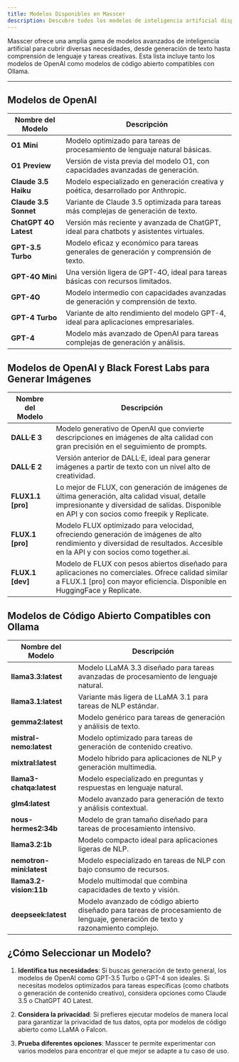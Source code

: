 ```yaml
---
title: Modelos Disponibles en Masscer
description: Descubre todos los modelos de inteligencia artificial disponibles en Masscer, incluyendo modelos de OpenAI y opciones de código abierto compatibles con Ollama.
---
```


Masscer ofrece una amplia gama de modelos avanzados de inteligencia artificial para cubrir diversas necesidades, desde generación de texto hasta comprensión de lenguaje y tareas creativas. Esta lista incluye tanto los modelos de OpenAI como modelos de código abierto compatibles con Ollama.

---

## Modelos de OpenAI

| **Nombre del Modelo**        | **Descripción**                                                                 |
|------------------------------|---------------------------------------------------------------------------------|
| **O1 Mini**                  | Modelo optimizado para tareas de procesamiento de lenguaje natural básicas.     |
| **O1 Preview**               | Versión de vista previa del modelo O1, con capacidades avanzadas de generación. |
| **Claude 3.5 Haiku**         | Modelo especializado en generación creativa y poética, desarrollado por Anthropic. |
| **Claude 3.5 Sonnet**        | Variante de Claude 3.5 optimizada para tareas más complejas de generación de texto. |
| **ChatGPT 4O Latest**        | Versión más reciente y avanzada de ChatGPT, ideal para chatbots y asistentes virtuales. |
| **GPT-3.5 Turbo**            | Modelo eficaz y económico para tareas generales de generación y comprensión de texto. |
| **GPT-4O Mini**              | Una versión ligera de GPT-4O, ideal para tareas básicas con recursos limitados. |
| **GPT-4O**                   | Modelo intermedio con capacidades avanzadas de generación y comprensión de texto. |
| **GPT-4 Turbo**              | Variante de alto rendimiento del modelo GPT-4, ideal para aplicaciones empresariales. |
| **GPT-4**                    | Modelo más avanzado de OpenAI para tareas complejas de generación y análisis.   |

## Modelos de OpenAI y Black Forest Labs para Generar Imágenes

| **Nombre del Modelo**        | **Descripción**                                                                 |
|------------------------------|---------------------------------------------------------------------------------|
| **DALL·E 3**                 | Modelo generativo de OpenAI que convierte descripciones en imágenes de alta calidad con gran precisión en el seguimiento de prompts. |
| **DALL·E 2**                 | Versión anterior de DALL·E, ideal para generar imágenes a partir de texto con un nivel alto de creatividad. |
| **FLUX1.1 [pro]**            | Lo mejor de FLUX, con generación de imágenes de última generación, alta calidad visual, detalle impresionante y diversidad de salidas. Disponible en API y con socios como freepik y Replicate. |
| **FLUX.1 [pro]**             | Modelo FLUX optimizado para velocidad, ofreciendo generación de imágenes de alto rendimiento y diversidad de resultados. Accesible en la API y con socios como together.ai. |
| **FLUX.1 [dev]**             | Modelo de FLUX con pesos abiertos diseñado para aplicaciones no comerciales. Ofrece calidad similar a FLUX.1 [pro] con mayor eficiencia. Disponible en HuggingFace y Replicate. |

## Modelos de Código Abierto Compatibles con Ollama

| **Nombre del Modelo**        | **Descripción**                                                                 |
|------------------------------|---------------------------------------------------------------------------------|
| **llama3.3:latest**          | Modelo LLaMA 3.3 diseñado para tareas avanzadas de procesamiento de lenguaje natural. |
| **llama3.1:latest**          | Variante más ligera de LLaMA 3.1 para tareas de NLP estándar.                   |
| **gemma2:latest**            | Modelo genérico para tareas de generación y análisis de texto.                  |
| **mistral-nemo:latest**      | Modelo optimizado para tareas de generación de contenido creativo.              |
| **mixtral:latest**           | Modelo híbrido para aplicaciones de NLP y generación multimedia.                |
| **llama3-chatqa:latest**     | Modelo especializado en preguntas y respuestas en lenguaje natural.             |
| **glm4:latest**              | Modelo avanzado para generación de texto y análisis contextual.                 |
| **nous-hermes2:34b**         | Modelo de gran tamaño diseñado para tareas de procesamiento intensivo.          |
| **llama3.2:1b**              | Modelo compacto ideal para aplicaciones ligeras de NLP.                         |
| **nemotron-mini:latest**     | Modelo especializado en tareas de NLP con bajo consumo de recursos.             |
| **llama3.2-vision:11b**      | Modelo multimodal que combina capacidades de texto y visión.                    |
| **deepseek:latest**          | Modelo avanzado de código abierto diseñado para tareas de procesamiento de lenguaje, generación de texto y razonamiento complejo. |

## ¿Cómo Seleccionar un Modelo?

1. **Identifica tus necesidades**: Si buscas generación de texto general, los modelos de OpenAI como GPT-3.5 Turbo o GPT-4 son ideales. Si necesitas modelos optimizados para tareas específicas (como chatbots o generación de contenido creativo), considera opciones como Claude 3.5 o ChatGPT 4O Latest.

2. **Considera la privacidad**: Si prefieres ejecutar modelos de manera local para garantizar la privacidad de tus datos, opta por modelos de código abierto como LLaMA o Falcon.

3. **Prueba diferentes opciones**: Masscer te permite experimentar con varios modelos para encontrar el que mejor se adapte a tu caso de uso.
